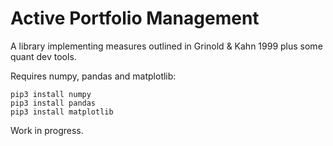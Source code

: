 # Active Portfolio Management

A library implementing measures outlined in Grinold & Kahn 1999 plus some quant dev tools.

Requires numpy, pandas and matplotlib:
```
pip3 install numpy
pip3 install pandas
pip3 install matplotlib
```

Work in progress.
